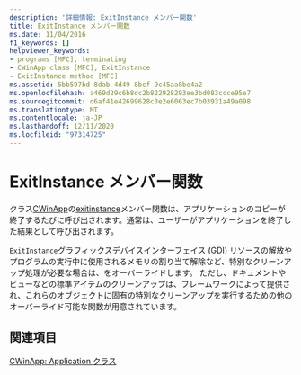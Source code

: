 ```yaml
---
description: '詳細情報: ExitInstance メンバー関数'
title: ExitInstance メンバー関数
ms.date: 11/04/2016
f1_keywords: []
helpviewer_keywords:
- programs [MFC], terminating
- CWinApp class [MFC], ExitInstance
- ExitInstance method [MFC]
ms.assetid: 5bb597bd-8dab-4d49-8bcf-9c45aa8be4a2
ms.openlocfilehash: a469d29c6b8dc2b822928293ee3bd083ccce95e7
ms.sourcegitcommit: d6af41e42699628c3e2e6063ec7b03931a49a098
ms.translationtype: MT
ms.contentlocale: ja-JP
ms.lasthandoff: 12/11/2020
ms.locfileid: "97314725"
---
```

# <a name="exitinstance-member-function"></a>ExitInstance メンバー関数

クラス[CWinApp](reference/cwinapp-class.md)の[exitinstance](reference/cwinapp-class.md#exitinstance)メンバー関数は、アプリケーションのコピーが終了するたびに呼び出されます。通常は、ユーザーがアプリケーションを終了した結果として呼び出されます。

`ExitInstance`グラフィックスデバイスインターフェイス (GDI) リソースの解放やプログラムの実行中に使用されるメモリの割り当て解除など、特別なクリーンアップ処理が必要な場合は、をオーバーライドします。 ただし、ドキュメントやビューなどの標準アイテムのクリーンアップは、フレームワークによって提供され、これらのオブジェクトに固有の特別なクリーンアップを実行するための他のオーバーライド可能な関数が用意されています。

## <a name="see-also"></a>関連項目

[CWinApp: Application クラス](cwinapp-the-application-class.md)
